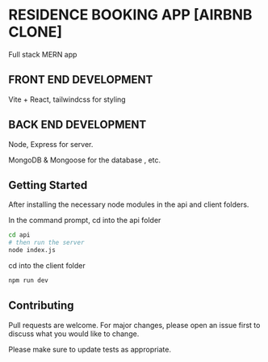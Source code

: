 # RESIDENCE BOOKING APP [AIRBNB CLONE]

Full stack MERN app

## FRONT END DEVELOPMENT

Vite + React, tailwindcss for styling

## BACK END DEVELOPMENT

Node, Express for server.

MongoDB & Mongoose for the database , etc.
## Getting Started

After installing the necessary node modules in the api and client folders.

In the command prompt, cd into the api folder
```bash
cd api
# then run the server 
node index.js
```
cd into the client folder
```bash
npm run dev
```


## Contributing

Pull requests are welcome. For major changes, please open an issue first
to discuss what you would like to change.

Please make sure to update tests as appropriate.
